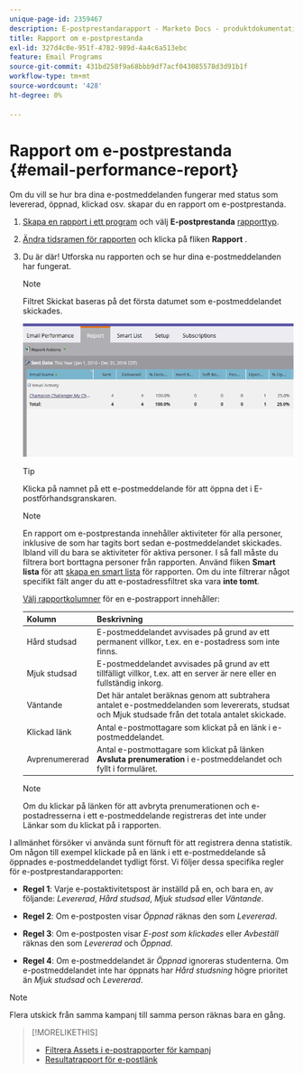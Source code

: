 ```yaml
---
unique-page-id: 2359467
description: E-postprestandarapport - Marketo Docs - produktdokumentation
title: Rapport om e-postprestanda
exl-id: 327d4c0e-951f-4782-989d-4a4c6a513ebc
feature: Email Programs
source-git-commit: 431bd258f9a68bbb9df7acf043085578d3d91b1f
workflow-type: tm+mt
source-wordcount: '428'
ht-degree: 0%

---
```


# Rapport om e-postprestanda {#email-performance-report}

Om du vill se hur bra dina e-postmeddelanden fungerar med status som levererad, öppnad, klickad osv. skapar du en rapport om e-postprestanda.

1. [Skapa en rapport i ett program](/help/marketo/product-docs/reporting/basic-reporting/creating-reports/create-a-report-in-a-program.md) och välj **E-postprestanda** [rapporttyp](/help/marketo/product-docs/reporting/basic-reporting/report-types/report-type-overview.md).
1. [Ändra tidsramen för rapporten](/help/marketo/product-docs/reporting/basic-reporting/editing-reports/change-a-report-time-frame.md) och klicka på fliken **Rapport** .
1. Du är där! Utforska nu rapporten och se hur dina e-postmeddelanden har fungerat.

   >[!NOTE]
   >
   >Filtret Skickat baseras på det första datumet som e-postmeddelandet skickades.

   ![](assets/email-performance-report.png)

   >[!TIP]
   >
   >Klicka på namnet på ett e-postmeddelande för att öppna det i E-postförhandsgranskaren.

   >[!NOTE]
   >
   >En rapport om e-postprestanda innehåller aktiviteter för alla personer, inklusive de som har tagits bort sedan e-postmeddelandet skickades. Ibland vill du bara se aktiviteter för aktiva personer. I så fall måste du filtrera bort borttagna personer från rapporten. Använd fliken **Smart lista** för att [skapa en smart lista](/help/marketo/product-docs/core-marketo-concepts/smart-lists-and-static-lists/creating-a-smart-list/create-a-smart-list.md) för rapporten. Om du inte filtrerar något specifikt fält anger du att e-postadressfiltret ska vara **inte tomt**.

   [Välj rapportkolumner](/help/marketo/product-docs/reporting/basic-reporting/editing-reports/select-report-columns.md) för en e-postrapport innehåller:

   | Kolumn | Beskrivning |
   |---|---|
   | Hård studsad | E-postmeddelandet avvisades på grund av ett permanent villkor, t.ex. en e-postadress som inte finns. |
   | Mjuk studsad | E-postmeddelandet avvisades på grund av ett tillfälligt villkor, t.ex. att en server är nere eller en fullständig inkorg. |
   | Väntande | Det här antalet beräknas genom att subtrahera antalet e-postmeddelanden som levererats, studsat och Mjuk studsade från det totala antalet skickade. |
   | Klickad länk | Antal e-postmottagare som klickat på en länk i e-postmeddelandet. |
   | Avprenumererad | Antal e-postmottagare som klickat på länken **Avsluta prenumeration** i e-postmeddelandet och fyllt i formuläret. |

   >[!NOTE]
   >
   >Om du klickar på länken för att avbryta prenumerationen och e-postadresserna i ett e-postmeddelande registreras det inte under Länkar som du klickat på i rapporten.

I allmänhet försöker vi använda sunt förnuft för att registrera denna statistik. Om någon till exempel klickade på en länk i ett e-postmeddelande så öppnades e-postmeddelandet tydligt först. Vi följer dessa specifika regler för e-postprestandarapporten:

* **Regel 1**: Varje e-postaktivitetspost är inställd på en, och bara en, av följande: _Levererad_, _Hård studsad_, _Mjuk studsad_ eller _Väntande_.

* **Regel 2**: Om e-postposten visar *Öppnad* räknas den som *Levererad*.

* **Regel 3**: Om e-postposten visar _E-post som klickades_ eller _Avbeställ_ räknas den som _Levererad_ och _Öppnad_.

* **Regel 4**: Om e-postmeddelandet är _Öppnad_ ignoreras studenterna. Om e-postmeddelandet inte har öppnats har _Hård studsning_ högre prioritet än _Mjuk studsad_ och _Levererad_.

>[!NOTE]
>
>Flera utskick från samma kampanj till samma person räknas bara en gång.

>[!MORELIKETHIS]
>
>* [Filtrera Assets i e-postrapporter för kampanj](/help/marketo/product-docs/reporting/basic-reporting/report-activity/filter-assets-in-a-campaign-email-reports.md)
>* [Resultatrapport för e-postlänk](/help/marketo/product-docs/email-marketing/email-programs/email-program-data/email-link-performance-report.md)
